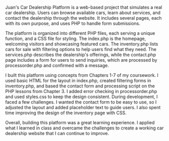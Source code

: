  Juan's Car Dealership Platform is a web-based project that simulates a real car dealership. Users can browse available cars, learn about services, and contact the dealership through the website. It includes several pages, each with its own purpose, and uses PHP to handle form submissions.

The platform is organized into different PHP files, each serving a unique function, and a CSS file for styling. The index.php is the homepage, welcoming visitors and showcasing featured cars. The inventory.php lists cars for sale with filtering options to help users find what they need. The services.php describes the dealership's offerings, while the contact.php page includes a form for users to send inquiries, which are processed by processorder.php and confirmed with a message.

I built this platform using concepts from Chapters 1-7 of my coursework. I used basic HTML for the layout in index.php, created filtering forms in inventory.php, and based the contact form and processing script on the PHP lessons from Chapter 3. I added error checking in processorder.php and used styles.css to keep the design consistent.
During development, I faced a few challenges. I wanted the contact form to be easy to use, so I adjusted the layout and added placeholder text to guide users. I also spent time improving the design of the inventory page with CSS. 

 Overall, building this platform was a great learning experience. I applied what I learned in class and overcame the challenges to create a working car dealership website that I can continue to improve.
